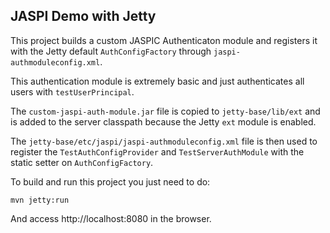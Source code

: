## JASPI Demo with Jetty

This project builds a custom JASPIC Authenticaton module and registers it with the Jetty default `AuthConfigFactory` through `jaspi-authmoduleconfig.xml`.

This authentication module is extremely basic and just authenticates all users with `testUserPrincipal`.

The `custom-jaspi-auth-module.jar` file is copied to `jetty-base/lib/ext` and is added to the server classpath because the Jetty `ext` module is enabled.

The `jetty-base/etc/jaspi/jaspi-authmoduleconfig.xml` file is then used to register the `TestAuthConfigProvider` and `TestServerAuthModule` with the static setter on `AuthConfigFactory`.

To build and run this project you just need to do:
```
mvn jetty:run
```
And access http://localhost:8080 in the browser.